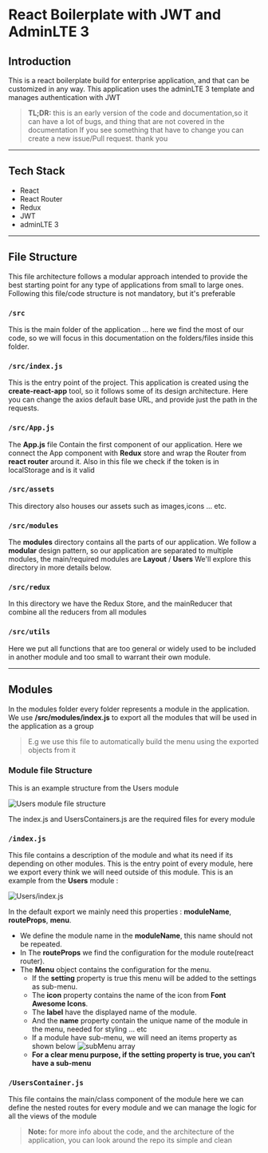 # React Boilerplate with JWT and AdminLTE 3

## Introduction

This is a react boilerplate build for enterprise application, and that can be customized in any way.
This application uses the adminLTE 3 template and manages authentication with JWT

> **TL;DR:** this is an early version of the code and documentation,so it can have a lot of bugs, and thing that are not covered in the documentation
> If you see something that have to change you can create a new issue/Pull request. thank you

---

## Tech Stack

- React
- React Router
- Redux
- JWT
- adminLTE 3

---

## File Structure

This file architecture follows a modular approach intended to provide the best starting point for any type of applications from small to large ones.
Following this file/code structure is not mandatory, but it's preferable

### `/src`

This is the main folder of the application … here we find the most of our code, so we will focus in this documentation on the folders/files inside this folder.

### `/src/index.js`

This is the entry point of the project. This application is created using the **create-react-app** tool, so it follows some of its design architecture.
Here you can change the axios default base URL, and provide just the path in the requests.

### `/src/App.js`

The **App.js** file Contain the first component of our application.
Here we connect the App component with **Redux** store and wrap the Router from **react router** around it.
Also in this file we check if the token is in localStorage and is it valid

### `/src/assets`

This directory also houses our assets such as images,icons … etc.

### `/src/modules`

The **modules** directory contains all the parts of our application.
We follow a **modular** design pattern, so our application are separated to multiple modules, the main/required modules are **Layout** / **Users**
We'll explore this directory in more details below.

### `/src/redux`

In this directory we have the Redux Store, and the mainReducer that combine all the reducers from all modules

### `/src/utils`

Here we put all functions that are too general or widely used to be included in another module and too small to warrant their own module.

---

## Modules

In the modules folder every folder represents a module in the application.
We use **/src/modules/index.js** to export all the modules that will be used in the application as a group

> E.g we use this file to automatically build the menu using the exported objects from it

### Module file Structure

This is an example structure from the Users module

![Users module file structure](https://user-images.githubusercontent.com/17097954/89644976-d0f85200-d8b0-11ea-8461-1a188446514b.png)

The index.js and UsersContainers.js are the required files for every module

### `/index.js`

This file contains a description of the module and what its need if its depending on other modules.
This is the entry point of every module, here we export every think we will need outside of this module.
This is an example from the **Users** module :

![Users/index.js](https://user-images.githubusercontent.com/17097954/89644984-d3f34280-d8b0-11ea-93ec-321b30a9739f.png)

In the default export we mainly need this properties : **moduleName**, **routeProps**, **menu**.

* We define the module name in the **moduleName**, this name should not be repeated.
* In The **routeProps** we find the configuration for the module route(react router).
* The **Menu** object contains the configuration for the menu.
  * If the **setting** property is true this menu will be added to the settings as sub-menu.
  * The **icon** property contains the name of the icon from **Font Awesome Icons**.
  * The **label** have the displayed name of the module.
  * And the **name** property contain the unique name of the module in the menu, needed for styling … etc
  * If a module have sub-menu, we will need an items property as shown below
  ![subMenu array](https://user-images.githubusercontent.com/17097954/89644998-d9e92380-d8b0-11ea-8d87-9f046e0c8e32.png)
  * **For a clear menu purpose, if the setting property is true, you can’t have a sub-menu**

### `/UsersContainer.js`

This file contains the main/class component of the module here we can define the nested routes for every module and we can manage the logic for all the views of the module

> **Note:** for more info about the code, and the architecture of the application, you can look around the repo its simple and clean
